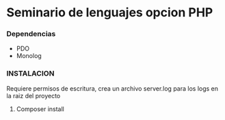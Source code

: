 # Seminario de lenguajes opcion PHP

### Dependencias
* PDO
* Monolog

### INSTALACION
Requiere permisos de escritura, crea un archivo server.log para los logs en la raiz del proyecto
1. Composer install


